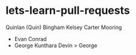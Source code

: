 # lets-learn-pull-requests
Quinlan (Quin) Bingham
Kelsey
Carter Mooring 
- Evan Conrad
- George Kunthara
Devin > George
